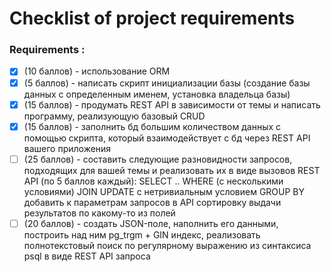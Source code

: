 # Checklist of project requirements

### Requirements :
- [x] (10 баллов) - использование ORM
- [x] (5 баллов) - написать скрипт инициализации базы (создание базы данных с определенным именем, установка владельца базы)
- [x] (15 баллов) - продумать REST API в зависимости от темы и написать программу, реализующую базовый CRUD
- [x] (15 баллов) - заполнить бд большим количеством данных с помощью скрипта, который взаимодействует с бд через REST API вашего приложения
- [ ] (25 баллов) - составить  следующие разновидности запросов, подходящих для вашей темы и реализовать их в виде вызовов REST API (по 5 баллов   каждый):
      SELECT .. WHERE (с несколькими условиями)
      JOIN
      UPDATE с нетривиальным условием
      GROUP BY
      добавить к параметрам запросов в API сортировку выдачи результатов по какому-то из полей
- [ ] (20 баллов) - создать JSON-поле, наполнить его данными, построить над ним pg_trgm + GIN индекс, реализовать полнотекстовый поиск по регулярному выражению из синтаксиса psql в виде REST API запроса
